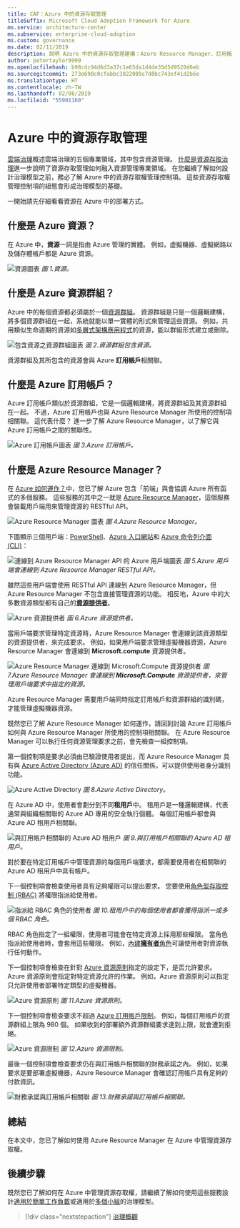 ```yaml
---
title: CAF：Azure 中的資源存取管理
titleSuffix: Microsoft Cloud Adoption Framework for Azure
ms.service: architecture-center
ms.subservice: enterprise-cloud-adoption
ms.custom: governance
ms.date: 02/11/2019
description: 說明 Azure 中的資源存取管理建構：Azure Resource Manager、訂用帳戶、資源群組和資源
author: petertaylor9999
ms.openlocfilehash: b98cdc94d6d3a37c1e65da1d4de35d5d9520d6eb
ms.sourcegitcommit: 273e690c0cfabbc3822089c7d8bc743ef41d2b6e
ms.translationtype: HT
ms.contentlocale: zh-TW
ms.lasthandoff: 02/08/2019
ms.locfileid: "55901160"
---
```

# <a name="resource-access-management-in-azure"></a>Azure 中的資源存取管理

[雲端治理](../overview.md)概述雲端治理的五個專業領域，其中包含資源管理。  [什麼是資源存取治理](overview.md)進一步說明了資源存取管理如何融入資源管理專業領域。 在您繼續了解如何設計治理模型之前，務必了解 Azure 中的資源存取權管理控制項。 這些資源存取權管理控制項的組態會形成治理模型的基礎。

一開始請先仔細看看資源在 Azure 中的部署方式。

<!-- markdownlint-disable MD026 -->

## <a name="what-is-an-azure-resource"></a>什麼是 Azure 資源？

在 Azure 中，**資源**一詞是指由 Azure 管理的實體。 例如，虛擬機器、虛擬網路以及儲存體帳戶都是 Azure 資源。

![資源圖表](../../_images/governance-1-9.png)
*圖 1.資源。*

## <a name="what-is-an-azure-resource-group"></a>什麼是 Azure 資源群組？

Azure 中的每個資源都必須屬於一個[資源群組](/azure/azure-resource-manager/resource-group-overview#resource-groups)。 資源群組是只是一個邏輯建構，將多個資源群組在一起，系統就能以單一實體的形式來管理這些資源。 例如，共用類似生命週期的資源如[多層式架構應用程式](/azure/architecture/guide/architecture-styles/n-tier)的資源，能以群組形式建立或刪除。

![包含資源之資源群組圖表](../../_images/governance-1-10.png)
*圖 2.資源群組包含資源。*

資源群組及其所包含的資源會與 Azure **訂用帳戶**相關聯。

## <a name="what-is-an-azure-subscription"></a>什麼是 Azure 訂用帳戶？

Azure 訂用帳戶類似於資源群組，它是一個邏輯建構，將資源群組及其資源群組在一起。 不過，Azure 訂用帳戶也與 Azure Resource Manager 所使用的控制項相關聯。 這代表什麼？ 進一步了解 Azure Resource Manager，以了解它與 Azure 訂用帳戶之間的關聯性。

![Azure 訂用帳戶圖表](../../_images/governance-1-11.png)
*圖 3.Azure 訂用帳戶。*

## <a name="what-is-azure-resource-manager"></a>什麼是 Azure Resource Manager？

在 [Azure 如何運作？](../../getting-started/what-is-azure.md)中，您已了解 Azure 包含「前端」與會協調 Azure 所有函式的多個服務。 這些服務的其中之一就是 [Azure Resource Manager](/azure/azure-resource-manager/)，這個服務會裝載用戶端用來管理資源的 RESTful API。

![Azure Resource Manager 圖表](../../_images/governance-1-12.png)
*圖 4.Azure Resource Manager。*

下圖顯示三個用戶端：[PowerShell](/powershell/azure/overview)、[Azure 入口網站](https://portal.azure.com)和 [Azure 命令列介面 (CLI)](/cli/azure)：

![連線到 Azure Resource Manager API 的 Azure 用戶端圖表](../../_images/governance-1-13.png)
*圖 5.Azure 用戶端會連線到 Azure Resource Manager RESTful API。*

雖然這些用戶端會使用 RESTful API 連線到 Azure Resource Manager，但 Azure Resource Manager 不包含直接管理資源的功能。 相反地，Azure 中的大多數資源類型都有自己的[**資源提供者**](/azure/azure-resource-manager/resource-group-overview#terminology)。

![Azure 資源提供者](../../_images/governance-1-14.png)
*圖 6.Azure 資源提供者。*

當用戶端要求管理特定資源時，Azure Resource Manager 會連線到該資源類型的資源提供者，來完成要求。 例如，如果用戶端要求管理虛擬機器資源，Azure Resource Manager 會連線到 **Microsoft.compute** 資源提供者。

![Azure Resource Manager 連線到 Microsoft.Compute 資源提供者](../../_images/governance-1-15.png)
*圖 7.Azure Resource Manager 會連線到 **Microsoft.Compute** 資源提供者，來管理用戶端要求中指定的資源。*

Azure Resource Manager 需要用戶端同時指定訂用帳戶和資源群組的識別碼，才能管理虛擬機器資源。

既然您已了解 Azure Resource Manager 如何運作，請回到討論 Azure 訂用帳戶如何與 Azure Resource Manager 所使用的控制項相關聯。 在 Azure Resource Manager 可以執行任何資源管理要求之前，會先檢查一組控制項。

第一個控制項是要求必須由已驗證使用者提出，而 Azure Resource Manager 具有與 [Azure Active Directory (Azure AD)](/azure/active-directory/) 的信任關係，可以提供使用者身分識別功能。

![Azure Active Directory](../../_images/governance-1-16.png)
*圖 8.Azure Active Directory。*

在 Azure AD 中，使用者會劃分到不同**租用戶**中。 租用戶是一種邏輯建構，代表通常與組織相關聯的 Azure AD 專用的安全執行個體。 每個訂用帳戶都會與 Azure AD 租用戶相關聯。

![與訂用帳戶相關聯的 Azure AD 租用戶](../../_images/governance-1-17.png)
*圖 9.與訂用帳戶相關聯的 Azure AD 租用戶。*

對於要在特定訂用帳戶中管理資源的每個用戶端要求，都需要使用者在相關聯的 Azure AD 租用戶中具有帳戶。

下一個控制項會檢查使用者具有足夠權限可以提出要求。 您要使用[角色型存取控制 (RBAC)](/azure/role-based-access-control/) 將權限指派給使用者。

![指派給 RBAC 角色的使用者](../../_images/governance-1-18.png)
*圖 10.租用戶中的每個使用者都會獲得指派一或多個 RBAC 角色。*

RBAC 角色指定了一組權限，使用者可能會在特定資源上採用那些權限。 當角色指派給使用者時，會套用這些權限。 例如，[內建**擁有者**角色](/azure/role-based-access-control/built-in-roles#owner)可讓使用者對資源執行任何動作。

下一個控制項會檢查在針對 [Azure 資源原則](/azure/governance/policy/)指定的設定下，是否允許要求。 Azure 資源原則會指定對特定資源允許的作業。 例如，Azure 資源原則可以指定只允許使用者部署特定類型的虛擬機器。

![Azure 資源原則](../../_images/governance-1-19.png)
*圖 11.Azure 資源原則。*

下一個控制項會檢查要求不超過 [Azure 訂用帳戶限制](/azure/azure-subscription-service-limits)。 例如，每個訂用帳戶的資源群組上限為 980 個。 如果收到的部署額外資源群組要求達到上限，就會遭到拒絕。

![Azure 資源限制](../../_images/governance-1-20.png)
*圖 12.Azure 資源限制。*

最後一個控制項會檢查要求仍在與訂用帳戶相關聯的財務承諾之內。 例如，如果要求是要部署虛擬機器，Azure Resource Manager 會確認訂用帳戶具有足夠的付款資訊。

![財務承諾與訂用帳戶相關聯](../../_images/governance-1-21.png)
*圖 13.財務承諾與訂用帳戶相關聯。*

## <a name="summary"></a>總結

在本文中，您已了解如何使用 Azure Resource Manager 在 Azure 中管理資源存取權。

## <a name="next-steps"></a>後續步驟

既然您已了解如何在 Azure 中管理資源存取權，請繼續了解如何使用這些服務設計[適用於簡單工作負載](governance-simple-workload.md)或適用於[多個小組](governance-multiple-teams.md)的治理模型。

> [!div class="nextstepaction"]
> [治理概觀](../overview.md)
